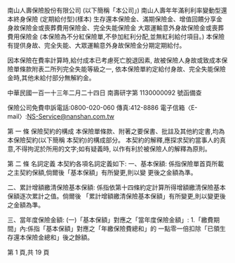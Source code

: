 南山人壽保險股份有限公司 
(以下簡稱「本公司」)
南山人壽年年滿利利率變動型還本終身保險 
(定期給付型)(樣本) 
生存還本保險金、滿期保險金、增值回饋分享金 身故保險金或喪葬費用保險金、完全失能保險金 大眾運輸意外身故保險金或喪葬費用保險金 
(本保險為不分紅保險單,不參加紅利分配,並無紅利給付項目。) 
本保險有提供身故、完全失能、大眾運輸意外身故保險金分期定期給付。 

因本保險在費率計算時,給付成本已考慮死亡脫退因素, 故被保險人身故或致成本保險單條款附表二所列完全失能等級之一, 依本保險單約定給付身故、完全失能保險金時,其他未給付部分無解約金。 

中華民國一百一十三年二月二十四日 南壽研字第 1130000092 號函備查 
 
 
保險公司免費申訴電話:0800-020-060 傳真:412-8886 電子信箱〈E-mail〉:NS-Service@nanshan.com.tw 
 
第 一 條 保險契約的構成 本保險單條款、附著之要保書、批註及其他約定書,均為本保險契約(以下簡稱 本契約)的構成部分。 本契約的解釋,應探求契約當事人的真意,不得拘泥於所用的文字;如有疑義時, 以作有利於被保險人的解釋為原則。 

第 二 條 名詞定義 本契約各項名詞定義如下: 一、基本保額: 
係指保險單首頁所載之主契約保額,倘爾後「基本保額」有所變更,則以變 更後之金額為準。 

二、累計增額繳清保險基本保額: 
係指依第十四條約定計算所得增額繳清保險基本保額逐次累計之值。倘爾後
「累計增額繳清保險基本保額」有所變更,則以變更後之金額為準。 

三、當年度保險金額: 
(一)「基本保額」對應之「當年度保險金額」: 
1.「繳費期間」內:係指「基本保額」對應之「年繳保險費總和」的 一點零一倍扣除「已領生存還本保險金總和」後之餘額。 

第 1 頁,共 19 頁